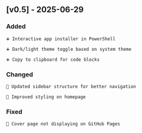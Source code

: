 ## [v0.5] - 2025-06-29

### Added

    ➕ Interactive app installer in PowerShell

    ➕ Dark/light theme toggle based on system theme

    ➕ Copy to clipboard for code blocks

### Changed

    🔄 Updated sidebar structure for better navigation

    🎨 Improved styling on homepage

### Fixed

    🐛 Cover page not displaying on GitHub Pages